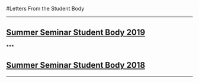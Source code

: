 #Letters From the Student Body

***

<h2><a href="https://docs.google.com/document/d/1NWfMkUT0godGk7DeZCkmCFOEja0tPPVbaxcmC830g_0/edit" target="blank">Summer Seminar Student Body 2019</a></h2>
***

<h2><a href="https://docs.google.com/document/d/1nKaIg-4ESIBrLWZYZxymu7G7kmLxYN_y-6G2kqjrHLE/edit" target="blank">Summer Seminar Student Body 2018</a></h2>

***
